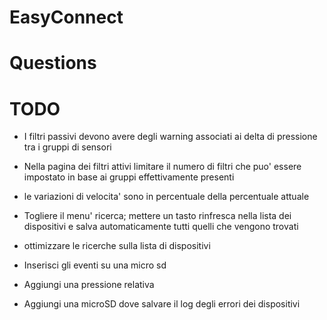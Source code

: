 # EasyConnect


# Questions

# TODO
 - I filtri passivi devono avere degli warning associati ai delta di pressione tra i gruppi di sensori
 - Nella pagina dei filtri attivi limitare il numero di filtri che puo' essere impostato in base ai gruppi effettivamente presenti
 - le variazioni di velocita' sono in percentuale della percentuale attuale
 - Togliere il menu' ricerca; mettere un tasto rinfresca nella lista dei dispositivi e salva automaticamente tutti quelli che vengono trovati

 - ottimizzare le ricerche sulla lista di dispositivi
 - Inserisci gli eventi su una micro sd
 - Aggiungi una pressione relativa
 - Aggiungi una microSD dove salvare il log degli errori dei dispositivi
